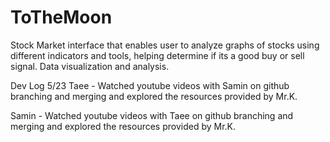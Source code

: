# ToTheMoon
Stock Market interface that enables user to analyze graphs of stocks using different indicators and tools, helping determine if its a good buy or sell signal. Data visualization and analysis.

Dev Log
5/23
Taee - Watched youtube videos with Samin on github branching and merging and explored the resources provided by Mr.K.

Samin - Watched youtube videos with Taee on github branching and merging and explored the resources provided by Mr.K.
